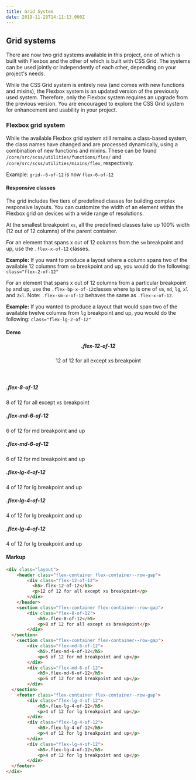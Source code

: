 ```yaml
---
title: Grid System
date: 2019-11-28T14:11:13.000Z
---
```

## Grid systems

There are now two grid systems available in this project, one of which is built with Flexbox and the other of which is built with CSS Grid. The systems can be used jointly or independently of each other, depending on your project's needs.

While the CSS Grid system is entirely new (and comes with new functions and mixins), the Flexbox system is an updated version of the previously used system. Therefore, only the Flexbox system requires an upgrade from the previous version. You are encouraged to explore the CSS Grid system for enhancement and usability in your
project.

### Flexbox grid system

While the available Flexbox grid system still remains a class-based system, the
class names have changed and are processed dynamically, using a combination of new
functions and mixins. These can be found `/core/src/scss/utilities/functions/flex/`
and `/core/src/scss/utilities/mixins/flex`, respectively.

Example: `grid--6-of-12` is now `flex-6-of-12`

#### Responsive classes

The grid includes five tiers of predefined classes for building complex responsive
layouts. You can customize the width of an element within the Flexbox grid on devices with a wide range of resolutions.

At the smallest breakpoint `xs`, all the predefined classes take up 100% width (12 out of 12 columns) of the parent container.

For an element that spans x out of 12 columns from the `sm` breakpoint and up, use the
`.flex-x-of-12` classes.

**Example:** If you want to produce a layout where a column spans two of the available 12 columns from `sm` breakpoint and up, you would do the following: `class="flex-2-of-12"`

For an element that spans x out of 12 columns from a particular breakpoint `bp` and up, use the `.flex-bp-x-of-12`classes where `bp` is one of `sm`, `md`, `lg`, `xl` and `2xl`. Note: `.flex-sm-x-of-12` behaves the same as `.flex-x-of-12`.

**Example:** If you wanted to produce a layout that would span two of the available
twelve columns from `lg` breakpoint and up, you would do the following: `class="flex-lg-2-of-12"`

#### Demo

<div class="layout">
    <header class="flex-container flex-container--row-gap">
        <div class="flex-12-of-12">
          <h5>.flex-12-of-12</h5>
          <p>12 of 12 for all except xs breakpoint</p>
        </div>
    </header>  
    <section class="flex-container flex-container--row-gap">
        <div class="flex-8-of-12">
            <h5>.flex-8-of-12</h5>
            <p>8 of 12 for all except xs breakpoint</p>
        </div>
  </section>
    <section class="flex-container flex-container--row-gap">
        <div class="flex-md-6-of-12">
            <h5>.flex-md-6-of-12</h5>
            <p>6 of 12 for md breakpoint and up</p>
        </div>
        <div class="flex-md-6-of-12">
            <h5>.flex-md-6-of-12</h5>
            <p>6 of 12 for md breakpoint and up</p>
        </div>
  </section>
    <footer class="flex-container flex-container--row-gap">
        <div class="flex-lg-4-of-12">
            <h5>.flex-lg-4-of-12</h5>
            <p>4 of 12 for lg breakpoint and up</p>
        </div>
        <div class="flex-lg-4-of-12">
            <h5>.flex-lg-4-of-12</h5>
            <p>4 of 12 for lg breakpoint and up</p>
        </div>
        <div class="flex-lg-4-of-12">
            <h5>.flex-lg-4-of-12</h5>
            <p>4 of 12 for lg breakpoint and up</p>
        </div>
  </footer>
</div>

#### Markup

```html
<div class="layout">
    <header class="flex-container flex-container--row-gap">
        <div class="flex-12-of-12">
          <h5>.flex-12-of-12</h5>
          <p>12 of 12 for all except xs breakpoint</p>
        </div>
    </header>  
    <section class="flex-container flex-container--row-gap">
        <div class="flex-8-of-12">
            <h5>.flex-8-of-12</h5>
            <p>8 of 12 for all except xs breakpoint</p>
        </div>
  </section>
    <section class="flex-container flex-container--row-gap">
        <div class="flex-md-6-of-12">
            <h5>.flex-md-6-of-12</h5>
            <p>6 of 12 for md breakpoint and up</p>
        </div>
        <div class="flex-md-6-of-12">
            <h5>.flex-md-6-of-12</h5>
            <p>6 of 12 for md breakpoint and up</p>
        </div>
  </section>
    <footer class="flex-container flex-container--row-gap">
        <div class="flex-lg-4-of-12">
            <h5>.flex-lg-4-of-12</h5>
            <p>4 of 12 for lg breakpoint and up</p>
        </div>
        <div class="flex-lg-4-of-12">
            <h5>.flex-lg-4-of-12</h5>
            <p>4 of 12 for lg breakpoint and up</p>
        </div>
        <div class="flex-lg-4-of-12">
            <h5>.flex-lg-4-of-12</h5>
            <p>4 of 12 for lg breakpoint and up</p>
        </div>
  </footer>
</div>
```
